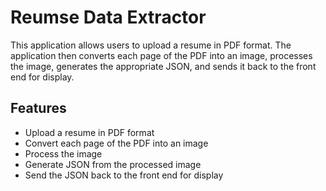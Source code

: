 # Reumse Data Extractor

This application allows users to upload a resume in PDF format. The application then converts each page of the PDF into an image, processes the image, generates the appropriate JSON, and sends it back to the front end for display.

## Features

- Upload a resume in PDF format
- Convert each page of the PDF into an image
- Process the image
- Generate JSON from the processed image
- Send the JSON back to the front end for display
